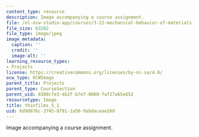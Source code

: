 ```yaml
---
content_type: resource
description: Image accompanying a course assignment.
file: /ol-ocw-studio-app/courses/3-22-mechanical-behavior-of-materials-spring-2008/6d9d876c37458f911a509abdaceae269_thinfilms_5_1.jpg
file_size: 63282
file_type: image/jpeg
image_metadata:
  caption: ''
  credit: ''
  image-alt: ''
learning_resource_types:
- Projects
license: https://creativecommons.org/licenses/by-nc-sa/4.0/
ocw_type: OCWImage
parent_title: Projects
parent_type: CourseSection
parent_uid: 8388cfe3-4b2f-b7e7-0060-faf27a65e652
resourcetype: Image
title: thinfilms_5_1
uid: 6d9d876c-3745-8f91-1a50-9abdaceae269
---
```

Image accompanying a course assignment.